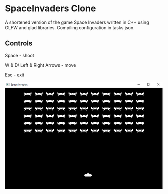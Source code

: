 # SpaceInvaders Clone
A shortened version of the game Space Invaders written in C++ using GLFW and glad libraries. Compiling configuration in tasks.json.

## Controls
Space - shoot

W & D/ Left & Right Arrows - move

Esc - exit

![Image](https://github.com/JyyHuang/SpaceInvaders/blob/main/Space_Invaders.PNG)
